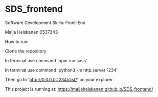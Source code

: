 # SDS_frontend
Software Development Skills: Front-End

Maija Heiskanen
0537343

How to run:

Clone the repository

In terminal use command 'npm run sass'

In terminal use command 'python3 -m http.server 1234'

Then go to 'http://0.0.0.0:1234/dist/' on your explorer


This project is running at:
https://maijaheiskanen.github.io/SDS_frontend/
